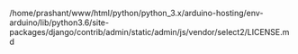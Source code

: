 /home/prashant/www/html/python/python_3.x/arduino-hosting/env-arduino/lib/python3.6/site-packages/django/contrib/admin/static/admin/js/vendor/select2/LICENSE.md